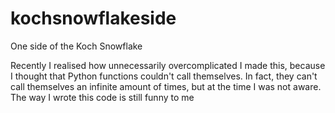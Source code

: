 # kochsnowflakeside
One side of the Koch Snowflake

Recently I realised how unnecessarily overcomplicated I made this, because I thought that Python functions couldn't call themselves. In fact, they can't call themselves an infinite amount of times, but at the time I was not aware. The way I wrote this code is still funny to me
